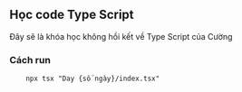 ## Học code Type Script
Đây sẽ là khóa học không hồi kết về Type Script của Cường

### Cách run

```
    npx tsx "Day {số ngày}/index.tsx"
```